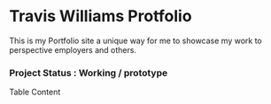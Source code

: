 # Travis Williams Protfolio 
This is my Portfolio site a unique way for me to showcase my work to perspective employers and others.
### Project Status : Working / prototype

Table Content 
